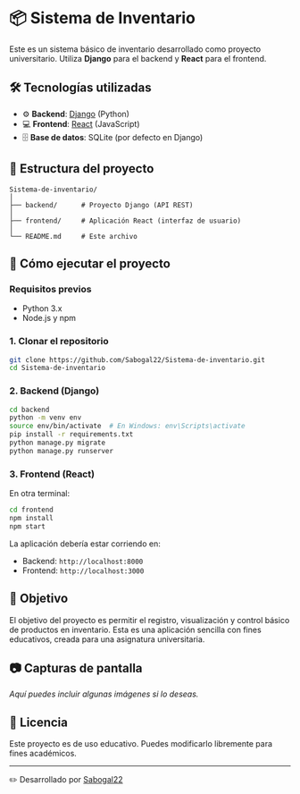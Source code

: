 
# 📦 Sistema de Inventario

Este es un sistema básico de inventario desarrollado como proyecto universitario. Utiliza **Django** para el backend y **React** para el frontend.

## 🛠 Tecnologías utilizadas

- ⚙️ **Backend**: [Django](https://www.djangoproject.com/) (Python)
- 💻 **Frontend**: [React](https://reactjs.org/) (JavaScript)
- 🗄️ **Base de datos**: SQLite (por defecto en Django)

## 📁 Estructura del proyecto

```
Sistema-de-inventario/
│
├── backend/      # Proyecto Django (API REST)
│
├── frontend/     # Aplicación React (interfaz de usuario)
│
└── README.md     # Este archivo
```

## 🚀 Cómo ejecutar el proyecto

### Requisitos previos

- Python 3.x
- Node.js y npm

### 1. Clonar el repositorio

```bash
git clone https://github.com/Sabogal22/Sistema-de-inventario.git
cd Sistema-de-inventario
```

### 2. Backend (Django)

```bash
cd backend
python -m venv env
source env/bin/activate  # En Windows: env\Scripts\activate
pip install -r requirements.txt
python manage.py migrate
python manage.py runserver
```

### 3. Frontend (React)

En otra terminal:

```bash
cd frontend
npm install
npm start
```

La aplicación debería estar corriendo en:
- Backend: `http://localhost:8000`
- Frontend: `http://localhost:3000`

## 🎯 Objetivo

El objetivo del proyecto es permitir el registro, visualización y control básico de productos en inventario. Esta es una aplicación sencilla con fines educativos, creada para una asignatura universitaria.

## 📷 Capturas de pantalla

_Aquí puedes incluir algunas imágenes si lo deseas._

## 📄 Licencia

Este proyecto es de uso educativo. Puedes modificarlo libremente para fines académicos.

---

✏️ Desarrollado por [Sabogal22](https://github.com/Sabogal22)
